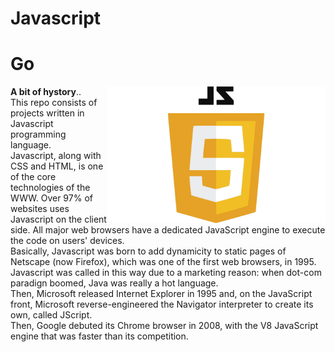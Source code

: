 # Javascript

# Go


<div align="center">
    <img align = "right" src="JavaScript-Logo.png" width="350px"</img> 
</div>


**A bit of hystory**.. <br>
This repo consists of projects written in Javascript programming language. <br>
Javascript, along with CSS and HTML, is one of the core technologies of the WWW. Over 97% of websites uses Javascript on the client side. All major web browsers have a dedicated JavaScript engine to execute the code on users' devices.<br>
Basically, Javascript was born to add dynamicity to static pages of Netscape (now Firefox), which was one of the first web browsers, in 1995. Javascript was called in this way due to a marketing reason: when dot-com paradign boomed, Java was really a hot language.  <br>
Then, Microsoft released Internet Explorer in 1995 and, on the JavaScript front, Microsoft reverse-engineered the Navigator interpreter to create its own, called JScript. <br>
Then, Google debuted its Chrome browser in 2008, with the V8 JavaScript engine that was faster than its competition.


